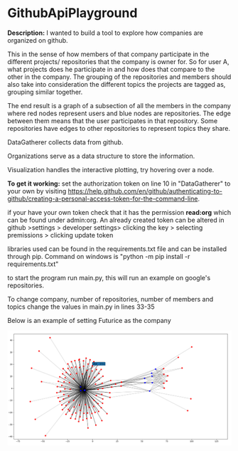 # GithubApiPlayground

**Description:**
I wanted to build a tool to explore how companies are organized on github. 

This in the sense of how members of that company participate in the different projects/ repositories that the company is owner for. So for user A, what projects does he participate in and how does that compare to the other in the company. The grouping of the repositories and members should also take into consideration the different topics the projects are tagged as, grouping similar together. 

The end result is a graph of a subsection of all the members in the company where red nodes represent users and blue nodes are repositories. The edge between them means that the user participates in that repository. Some repositories have edges to other repositories to represent topics they share. 

DataGatherer collects data from github. 

Organizations serve as a data structure to store the information.

Visualization handles the interactive plotting, try hovering over a node. 

**To get it working:**
set the authorization token on line 10 in "DataGatherer" to your own by visiting https://help.github.com/en/github/authenticating-to-github/creating-a-personal-access-token-for-the-command-line.

if your have your own token check that it has the permission **read:org** which can be found under admin:org. An already created token can be altered in github >settings > developer settings> clicking the key > selecting premissions > clicking update token

libraries used can be found in the requirements.txt file and can be installed through pip. Command on windows is "python -m pip install -r requirements.txt"

to start the program run main.py, this will run an example on google's repositories.

To change company, number of repositories, number of members and topics change the values in main.py  in lines 33-35 

Below is an example of setting Futurice as the company

![alt text](https://github.com/Pontus-St/GithubApiPlayground/blob/master/userExample.png)
